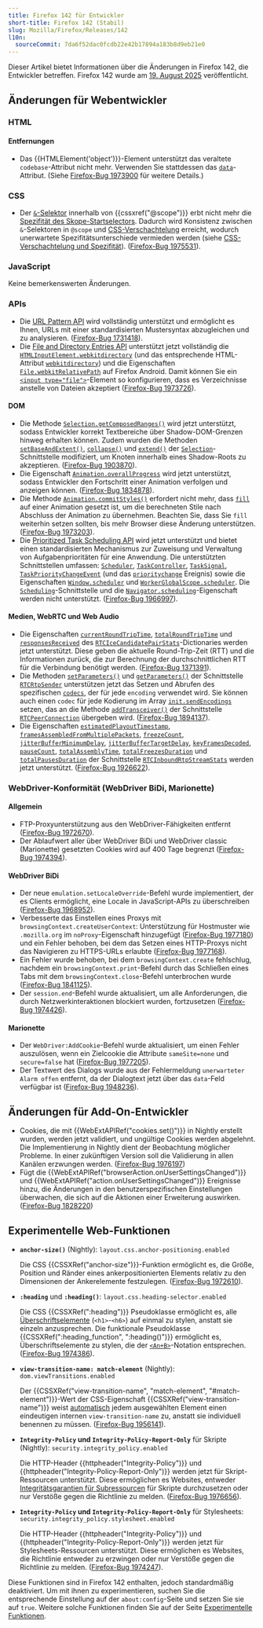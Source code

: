 ```yaml
---
title: Firefox 142 für Entwickler
short-title: Firefox 142 (Stabil)
slug: Mozilla/Firefox/Releases/142
l10n:
  sourceCommit: 7da6f52dac0fcdb22e42b17894a183b8d9eb21e0
---
```


Dieser Artikel bietet Informationen über die Änderungen in Firefox 142, die Entwickler betreffen.
Firefox 142 wurde am [19. August 2025](https://whattrainisitnow.com/release/?version=142) veröffentlicht.

## Änderungen für Webentwickler

### HTML

#### Entfernungen

- Das {{HTMLElement('object')}}-Element unterstützt das veraltete `codebase`-Attribut nicht mehr. Verwenden Sie stattdessen das [`data`](/de/docs/Web/HTML/Reference/Elements/object#data)-Attribut. (Siehe [Firefox-Bug 1973900](https://bugzil.la/1973900) für weitere Details.)

### CSS

- Der [`&`-Selektor](/de/docs/Web/CSS/Nesting_selector) innerhalb von {{cssxref("@scope")}} erbt nicht mehr die [Spezifität des Skope-Startselectors](/de/docs/Web/CSS/@scope#specificity_in_scope).
  Dadurch wird Konsistenz zwischen `&`-Selektoren in `@scope` und [CSS-Verschachtelung](/de/docs/Web/CSS/CSS_nesting) erreicht, wodurch unerwartete Spezifitätsunterschiede vermieden werden (siehe [CSS-Verschachtelung und Spezifität](/de/docs/Web/CSS/CSS_nesting/Nesting_and_specificity)).
  ([Firefox-Bug 1975531](https://bugzil.la/1975531)).

### JavaScript

Keine bemerkenswerten Änderungen.

### APIs

- Die [URL Pattern API](/de/docs/Web/API/URL_Pattern_API) wird vollständig unterstützt und ermöglicht es Ihnen, URLs mit einer standardisierten Mustersyntax abzugleichen und zu analysieren. ([Firefox-Bug 1731418](https://bugzil.la/1731418)).
- Die [File and Directory Entries API](/de/docs/Web/API/File_and_Directory_Entries_API) unterstützt jetzt vollständig die [`HTMLInputElement.webkitdirectory`](/de/docs/Web/API/HTMLInputElement/webkitdirectory) (und das entsprechende HTML-Attribut [`webkitdirectory`](/de/docs/Web/HTML/Reference/Elements/input/file#webkitdirectory)) und die Eigenschaften [`File.webkitRelativePath`](/de/docs/Web/API/File/webkitRelativePath) auf Firefox Android.
  Damit können Sie ein [`<input type="file">`](/de/docs/Web/HTML/Reference/Elements/input/file)-Element so konfigurieren, dass es Verzeichnisse anstelle von Dateien akzeptiert ([Firefox-Bug 1973726](https://bugzil.la/1973726)).

#### DOM

- Die Methode [`Selection.getComposedRanges()`](/de/docs/Web/API/Selection/getComposedRanges) wird jetzt unterstützt, sodass Entwickler korrekt Textbereiche über Shadow-DOM-Grenzen hinweg erhalten können. Zudem wurden die Methoden [`setBaseAndExtent()`](/de/docs/Web/API/Selection/setBaseAndExtent), [`collapse()`](/de/docs/Web/API/Selection/collapse) und [`extend()`](/de/docs/Web/API/Selection/extend) der [`Selection`](/de/docs/Web/API/Selection)-Schnittstelle modifiziert, um Knoten innerhalb eines Shadow-Roots zu akzeptieren. ([Firefox-Bug 1903870](https://bugzil.la/1903870)).
- Die Eigenschaft [`Animation.overallProgress`](/de/docs/Web/API/Animation/overallProgress) wird jetzt unterstützt, sodass Entwickler den Fortschritt einer Animation verfolgen und anzeigen können. ([Firefox-Bug 1834878](https://bugzil.la/1834878)).
- Die Methode [`Animation.commitStyles()`](/de/docs/Web/API/Animation/commitStyles) erfordert nicht mehr, dass [`fill`](/de/docs/Web/API/KeyframeEffect/KeyframeEffect#fill) auf einer Animation gesetzt ist, um die berechneten Stile nach Abschluss der Animation zu übernehmen. Beachten Sie, dass Sie `fill` weiterhin setzen sollten, bis mehr Browser diese Änderung unterstützen. ([Firefox-Bug 1973203](https://bugzil.la/1973203)).
- Die [Prioritized Task Scheduling API](/de/docs/Web/API/Prioritized_Task_Scheduling_API) wird jetzt unterstützt und bietet einen standardisierten Mechanismus zur Zuweisung und Verwaltung von Aufgabenprioritäten für eine Anwendung.
  Die unterstützten Schnittstellen umfassen: [`Scheduler`](/de/docs/Web/API/Scheduler), [`TaskController`](/de/docs/Web/API/TaskController), [`TaskSignal`](/de/docs/Web/API/TaskSignal), [`TaskPriorityChangeEvent`](/de/docs/Web/API/TaskPriorityChangeEvent) (und das [`prioritychange`](/de/docs/Web/API/TaskSignal/prioritychange_event) Ereignis) sowie die Eigenschaften [`Window.scheduler`](/de/docs/Web/API/Window/scheduler) und [`WorkerGlobalScope.scheduler`](/de/docs/Web/API/WorkerGlobalScope/scheduler).
  Die [`Scheduling`](/de/docs/Web/API/Scheduling)-Schnittstelle und die [`Navigator.scheduling`](/de/docs/Web/API/Navigator/scheduling)-Eigenschaft werden nicht unterstützt.
  ([Firefox-Bug 1966997](https://bugzil.la/1966997)).

#### Medien, WebRTC und Web Audio

- Die Eigenschaften [`currentRoundTripTime`](/de/docs/Web/API/RTCIceCandidatePairStats/currentRoundTripTime), [`totalRoundTripTime`](/de/docs/Web/API/RTCIceCandidatePairStats/totalRoundTripTime) und [`responsesReceived`](/de/docs/Web/API/RTCIceCandidatePairStats/responsesReceived) des [`RTCIceCandidatePairStats`](/de/docs/Web/API/RTCIceCandidatePairStats)-Dictionaries werden jetzt unterstützt. Diese geben die aktuelle Round-Trip-Zeit (RTT) und die Informationen zurück, die zur Berechnung der durchschnittlichen RTT für die Verbindung benötigt werden.
  ([Firefox-Bug 1371391](https://bugzil.la/1371391)).
- Die Methoden [`setParameters()`](/de/docs/Web/API/RTCRtpSender/setParameters) und [`getParameters()`](/de/docs/Web/API/RTCRtpSender/getParameters) der Schnittstelle [`RTCRtpSender`](/de/docs/Web/API/RTCRtpSender) unterstützen jetzt das Setzen und Abrufen des spezifischen [`codecs`](/de/docs/Web/API/RTCRtpSender/setParameters#codecs), der für jede `encoding` verwendet wird.
  Sie können auch einen `codec` für jede Kodierung im Array [`init.sendEncodings`](/de/docs/Web/API/RTCPeerConnection/addTransceiver#sendencodings) setzen, das an die Methode [`addTransceiver()`](/de/docs/Web/API/RTCPeerConnection/addTransceiver) der Schnittstelle [`RTCPeerConnection`](/de/docs/Web/API/RTCPeerConnection) übergeben wird.
  ([Firefox-Bug 1894137](https://bugzil.la/1894137)).
- Die Eigenschaften [`estimatedPlayoutTimestamp`](/de/docs/Web/API/RTCInboundRtpStreamStats/estimatedPlayoutTimestamp), [`framesAssembledFromMultiplePackets`](/de/docs/Web/API/RTCInboundRtpStreamStats/framesAssembledFromMultiplePackets), [`freezeCount`](/de/docs/Web/API/RTCInboundRtpStreamStats/freezeCount), [`jitterBufferMinimumDelay`](/de/docs/Web/API/RTCInboundRtpStreamStats/jitterBufferMinimumDelay), [`jitterBufferTargetDelay`](/de/docs/Web/API/RTCInboundRtpStreamStats/jitterBufferTargetDelay), [`keyFramesDecoded`](/de/docs/Web/API/RTCInboundRtpStreamStats/keyFramesDecoded), [`pauseCount`](/de/docs/Web/API/RTCInboundRtpStreamStats/pauseCount), [`totalAssemblyTime`](/de/docs/Web/API/RTCInboundRtpStreamStats/totalAssemblyTime), [`totalFreezesDuration`](/de/docs/Web/API/RTCInboundRtpStreamStats/totalFreezesDuration) und [`totalPausesDuration`](/de/docs/Web/API/RTCInboundRtpStreamStats/totalPausesDuration) der Schnittstelle [`RTCInboundRtpStreamStats`](/de/docs/Web/API/RTCInboundRtpStreamStats) werden jetzt unterstützt. ([Firefox-Bug 1926622](https://bugzil.la/1926622)).

### WebDriver-Konformität (WebDriver BiDi, Marionette)

#### Allgemein

- FTP-Proxyunterstützung aus den WebDriver-Fähigkeiten entfernt ([Firefox-Bug 1972670](https://bugzil.la/1972670)).
- Der Ablaufwert aller über WebDriver BiDi und WebDriver classic (Marionette) gesetzten Cookies wird auf 400 Tage begrenzt ([Firefox-Bug 1974394](https://bugzil.la/1974394)).

#### WebDriver BiDi

- Der neue `emulation.setLocaleOverride`-Befehl wurde implementiert, der es Clients ermöglicht, eine Locale in JavaScript-APIs zu überschreiben ([Firefox-Bug 1968952](https://bugzil.la/1968952)).
- Verbesserte das Einstellen eines Proxys mit `browsingContext.createUserContext`: Unterstützung für Hostmuster wie `.mozilla.org` im `noProxy`-Eigenschaft hinzugefügt ([Firefox-Bug 1977180](https://bugzil.la/1977180)) und ein Fehler behoben, bei dem das Setzen eines HTTP-Proxys nicht das Navigieren zu HTTPS-URLs erlaubte ([Firefox-Bug 1977168](https://bugzil.la/1977168)).
- Ein Fehler wurde behoben, bei dem `browsingContext.create` fehlschlug, nachdem ein `browsingContext.print`-Befehl durch das Schließen eines Tabs mit dem `browsingContext.close`-Befehl unterbrochen wurde ([Firefox-Bug 1841125](https://bugzil.la/1841125)).
- Der `session.end`-Befehl wurde aktualisiert, um alle Anforderungen, die durch Netzwerkinteraktionen blockiert wurden, fortzusetzen ([Firefox-Bug 1974426](https://bugzil.la/1974426)).

#### Marionette

- Der `WebDriver:AddCookie`-Befehl wurde aktualisiert, um einen Fehler auszulösen, wenn ein Zielcookie die Attribute `sameSite=none` und `secure=false` hat ([Firefox-Bug 1977205](https://bugzil.la/1977205)).
- Der Textwert des Dialogs wurde aus der Fehlermeldung `unerwarteter Alarm offen` entfernt, da der Dialogtext jetzt über das `data`-Feld verfügbar ist ([Firefox-Bug 1948236](https://bugzil.la/1948236)).

## Änderungen für Add-On-Entwickler

- Cookies, die mit {{WebExtAPIRef("cookies.set()")}} in Nightly erstellt wurden, werden jetzt validiert, und ungültige Cookies werden abgelehnt. Die Implementierung in Nightly dient der Beobachtung möglicher Probleme. In einer zukünftigen Version soll die Validierung in allen Kanälen erzwungen werden. ([Firefox-Bug 1976197](https://bugzil.la/1976197))
- Fügt die {{WebExtAPIRef("browserAction.onUserSettingsChanged")}} und {{WebExtAPIRef("action.onUserSettingsChanged")}} Ereignisse hinzu, die Änderungen in den benutzerspezifischen Einstellungen überwachen, die sich auf die Aktionen einer Erweiterung auswirken. ([Firefox-Bug 1828220](https://bugzil.la/1828220))

## Experimentelle Web-Funktionen

- **`anchor-size()`** (Nightly): `layout.css.anchor-positioning.enabled`

  Die CSS {{CSSXRef("anchor-size")}}-Funktion ermöglicht es, die Größe, Position und Ränder eines ankerpositionierten Elements relativ zu den Dimensionen der Ankerelemente festzulegen. ([Firefox-Bug 1972610](https://bugzil.la/1972610)).

- **`:heading`** und **`:heading()`**: `layout.css.heading-selector.enabled`

  Die CSS {{CSSXRef(":heading")}} Pseudoklasse ermöglicht es, alle [Überschriftselemente](/de/docs/Web/HTML/Reference/Elements/Heading_Elements) (`<h1>`-`<h6>`) auf einmal zu stylen, anstatt sie einzeln anzusprechen. Die funktionale Pseudoklasse {{CSSXRef(":heading_function", ":heading()")}} ermöglicht es, Überschriftselemente zu stylen, die der [`<An+B>`](/de/docs/Web/CSS/:heading_function#functional_notation)-Notation entsprechen. ([Firefox-Bug 1974386](https://bugzil.la/1974386)).

- **`view-transition-name: match-element`** (Nightly): `dom.viewTransitions.enabled`

  Der {{CSSXRef("view-transition-name", "match-element", "#match-element")}}-Wert der CSS-Eigenschaft {{CSSXRef("view-transition-name")}} weist [automatisch](/de/docs/Web/CSS/view-transition-name#specifying_view-transition-name_values_automatically) jedem ausgewählten Element einen eindeutigen internen `view-transition-name` zu, anstatt sie individuell benennen zu müssen. ([Firefox-Bug 1956141](https://bugzil.la/1956141)).

- **`Integrity-Policy` und `Integrity-Policy-Report-Only`** für Skripte (Nightly): `security.integrity_policy.enabled`

  Die HTTP-Header {{httpheader("Integrity-Policy")}} und {{httpheader("Integrity-Policy-Report-Only")}} werden jetzt für Skript-Ressourcen unterstützt. Diese ermöglichen es Websites, entweder [Integritätsgarantien für Subressourcen](/de/docs/Web/Security/Subresource_Integrity) für Skripte durchzusetzen oder nur Verstöße gegen die Richtlinie zu melden.
  ([Firefox-Bug 1976656](https://bugzil.la/1976656)).

- **`Integrity-Policy` und `Integrity-Policy-Report-Only`** für Stylesheets: `security.integrity_policy.stylesheet.enabled`

  Die HTTP-Header {{httpheader("Integrity-Policy")}} und {{httpheader("Integrity-Policy-Report-Only")}} werden jetzt für Stylesheets-Ressourcen unterstützt. Diese ermöglichen es Websites, die Richtlinie entweder zu erzwingen oder nur Verstöße gegen die Richtlinie zu melden.
  ([Firefox-Bug 1974247](https://bugzil.la/1974247)).

Diese Funktionen sind in Firefox 142 enthalten, jedoch standardmäßig deaktiviert.
Um mit ihnen zu experimentieren, suchen Sie die entsprechende Einstellung auf der `about:config`-Seite und setzen Sie sie auf `true`.
Weitere solche Funktionen finden Sie auf der Seite [Experimentelle Funktionen](/de/docs/Mozilla/Firefox/Experimental_features).
